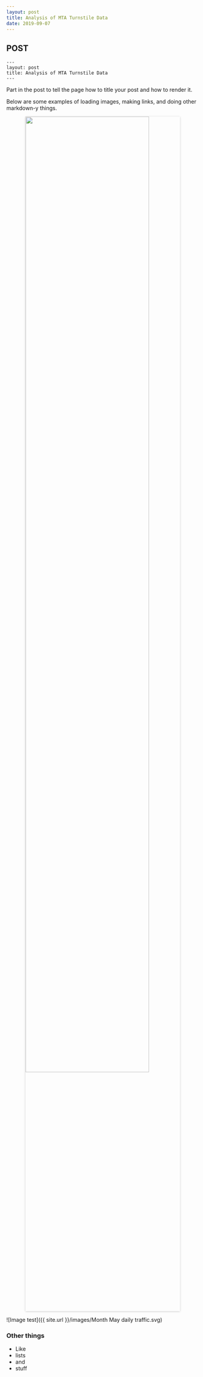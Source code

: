 ```yaml
---
layout: post
title: Analysis of MTA Turnstile Data
date: 2019-09-07
---
```


POST
-----

```
---
layout: post
title: Analysis of MTA Turnstile Data
---
```

Part in the post to tell the page how to title your post and how to render it.

Below are some examples of loading images, making links, and doing other
markdown-y things.

<img src="{{ site.url }}/images/Month May daily traffic.svg" style="box-shadow: 0 1px 5px 0 rgba(0, 0, 0, 0.2); display: block; margin-left: auto; margin-right: auto; width: 80%;"/>

![Image test]({{ site.url }}/images/Month May daily traffic.svg)

### Other things
* Like
* lists
* and 
* stuff
